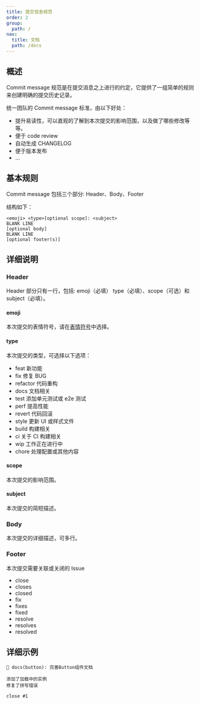 ```yaml
---
title: 提交信息规范
order: 2
group:
  path: /
nav:
  title: 文档
  path: /docs
---
```


## 概述

Commit message 规范是在提交消息之上进行的约定，它提供了一组简单的规则来创建明确的提交历史记录。

统一团队的 Commit message 标准，由以下好处：

- 提升易读性，可以直观的了解到本次提交的影响范围，以及做了哪些修改等等。
- 便于 code review
- 自动生成 CHANGELOG
- 便于版本发布
- ...

## 基本规则

Commit message 包括三个部分: Header、Body、Footer

结构如下：

```
<emoji> <type>[optional scope]: <subject>
BLANK LINE
[optional body]
BLANK LINE
[optional footer(s)]
```

## 详细说明

### Header

Header 部分只有一行，包括: emoji（必填） type（必填）、scope（可选）和 subject（必填）。

#### emoji

本次提交的表情符号，请在[表情符号](/emoji)中选择。

#### type

本次提交的类型，可选择以下选项：

- feat 新功能
- fix 修复 BUG
- refactor 代码重构
- docs 文档相关
- test 添加单元测试或 e2e 测试
- perf 提高性能
- revert 代码回滚
- style 更新 UI 或样式文件
- build 构建相关
- ci 关于 CI 构建相关
- wip 工作正在进行中
- chore 处理配置或其他内容

#### scope

本次提交的影响范围。

#### subject

本次提交的简短描述。

### Body

本次提交的详细描述，可多行。

### Footer

本次提交需要关联或关闭的 Issue

- close
- closes
- closed
- fix
- fixes
- fixed
- resolve
- resolves
- resolved

## 详细示例

```
📝 docs(button): 完善Button组件文档

添加了加载中的实例
修复了拼写错误

close #1
```
